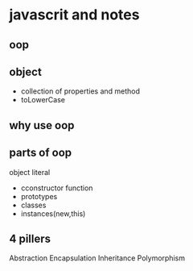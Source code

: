 # javascrit and notes

## oop

## object
- collection of properties and method
- toLowerCase

## why use oop

## parts of oop
object literal

- cconstructor function
- prototypes
- classes
- instances(new,this)

## 4 pillers
Abstraction
Encapsulation
Inheritance
Polymorphism

